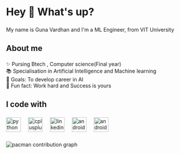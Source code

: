 <h1 align="left">Hey 👋 What's up?</h1>

###

<p align="left">My name is Guna Vardhan and I'm a ML Engineer, from VIT University</p>

###

<h2 align="left">About me</h2>

###

<p align="left">✨ Pursing Btech , Computer science(Final year)<br>📚 Specialisation in Artificial Intelligence and Machine learning<br>🎯 Goals: To develop career in AI <br>🎲 Fun fact: Work hard and Success is yours</p>

###

<h2 align="left">I code with</h2>

###

<div align="left">
  <img src="https://cdn.jsdelivr.net/gh/devicons/devicon/icons/python/python-original.svg" height="40" alt="python logo"  />
  <img width="12" />
  <img src="https://cdn.jsdelivr.net/gh/devicons/devicon/icons/cplusplus/cplusplus-original.svg" height="40" alt="cplusplus logo"  />
  <img width="12" />
  <img src="https://cdn.jsdelivr.net/gh/devicons/devicon/icons/linkedin/linkedin-original.svg" height="40" alt="linkedin logo"  />
  <img width="12" />
  <img src="https://cdn.jsdelivr.net/gh/devicons/devicon/icons/android/android-original.svg" height="40" alt="android logo"  />
  <img width="12" />
  <img src="https://cdn.jsdelivr.net/gh/devicons/devicon/icons/androidstudio/androidstudio-original.svg" height="40" alt="androidstudio logo"  />
</div>

###

<picture>
  <source media="(prefers-color-scheme: dark)" srcset="https://raw.githubusercontent.com/gunavardhan1234/gunavardhan1234/output/pacman-contribution-graph-dark.svg">
  <source media="(prefers-color-scheme: light)" srcset="https://raw.githubusercontent.com/gunavardhan1234/gunavardhan1234/output/pacman-contribution-graph.svg">
  <img alt="pacman contribution graph" src="https://raw.githubusercontent.com/gunavardhan1234/gunavardhan1234/output/pacman-contribution-graph.svg">
</picture>

###
